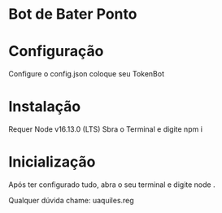 # Bot de Bater Ponto

# Configuração
Configure o config.json coloque seu TokenBot

# Instalação 
Requer Node v16.13.0 (LTS) 
Sbra o Terminal e digite npm i

# Inicialização
Após ter configurado tudo, abra o seu terminal e digite 
node .

Qualquer dúvida chame: uaquiles.reg
